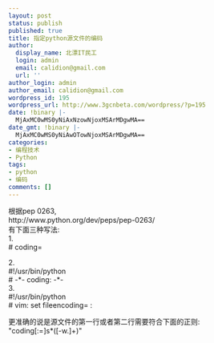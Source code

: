 ```yaml
---
layout: post
status: publish
published: true
title: 指定python源文件的编码
author:
  display_name: 北漂IT民工
  login: admin
  email: calidion@gmail.com
  url: ''
author_login: admin
author_email: calidion@gmail.com
wordpress_id: 195
wordpress_url: http://www.3gcnbeta.com/wordpress/?p=195
date: !binary |-
  MjAxMC0wMS0yNiAxNzowNjoxMSArMDgwMA==
date_gmt: !binary |-
  MjAxMC0wMS0yNiAwOTowNjoxMSArMDgwMA==
categories:
- 编程技术
- Python
tags:
- python
- 编码
comments: []
---
```

<p>根据pep 0263,<br />
http:&#47;&#47;www.python.org&#47;dev&#47;peps&#47;pep-0263&#47;<br />
有下面三种写法:<br />
1.<br />
# coding=<encoding name></p>
<p>2.<br />
#!&#47;usr&#47;bin&#47;python<br />
# -*- coding: <encoding name> -*-<br />
3.<br />
#!&#47;usr&#47;bin&#47;python<br />
# vim: set fileencoding=<encoding name> :</p>
<p>更准确的说是源文件的第一行或者第二行需要符合下面的正则:<br />
"coding[:=]s*([-w.]+)"</p>
